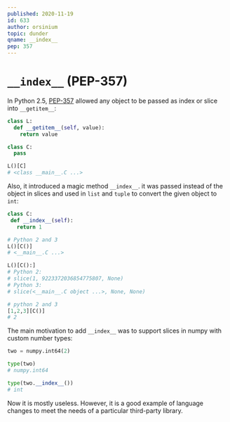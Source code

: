 ```yaml
---
published: 2020-11-19
id: 633
author: orsinium
topic: dunder
qname: __index__
pep: 357
---
```


# `__index__` (PEP-357)

In Python 2.5, [PEP-357](https://www.python.org/dev/peps/pep-0357/) allowed any object to be passed as index or slice into `__getitem__`:

```python
class L:
  def __getitem__(self, value):
    return value

class C:
  pass

L()[C]
# <class __main__.C ...>
```

 Also, it introduced a magic method `__index__`. it was passed instead of the object in slices and used in `list` and `tuple` to convert the given object to `int`:

 ```python
class C:
  def __index__(self):
    return 1

# Python 2 and 3
L()[C()]
# <__main__.C ...>

L()[C():]
# Python 2:
# slice(1, 9223372036854775807, None)
# Python 3:
# slice(<__main__.C object ...>, None, None)

# python 2 and 3
[1,2,3][C()]
# 2
```

The main motivation to add `__index__` was to support slices in numpy with custom number types:

```python
two = numpy.int64(2)

type(two)
# numpy.int64

type(two.__index__())
# int
```

Now it is mostly useless. However, it is a good example of language changes to meet the needs of a particular third-party library.
